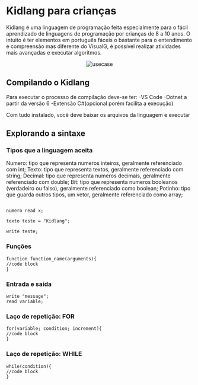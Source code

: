 # Kidlang para crianças

Kidlang é uma linguagem de programação feita especialmente para o fácil aprendizado de linguagens de programação por crianças de 8 a 10 anos. O intuito é ter elementos em português fáceis o bastante para o entendimento e compreensão mas diferente do VisualG, é possível realizar atividades mais avançadas e executar algoritmos.

<center><img src='[https://user-images.githubusercontent.com/66142358/220161738-f5707338-b902-4665-b3b6-9ca5107d079c.png](https://github.com/LeonardoFariaOliveira/TrabalhoFinalCompiladores/assets/89713903/2728fc9d-c99e-404c-8483-0a4bb728392e)' alt ='usecase'/></center>

## Compilando o Kidlang

Para executar o processo de compilação deve-se ter:
  -VS Code
  -Dotnet a partir da versão 6
  -Extensão C#(opcional porém facilita a execução)

Com tudo instalado, você deve baixar os arquivos da linguagem e executar

## Explorando a sintaxe



### Tipos que a linguagem aceita

Numero: tipo que representa numeros inteiros, geralmente referenciado com int;
Texto: tipo que representa textos, geralmente referenciado com string;
Decimal: tipo que representa numeros decimais, geralmente referenciado com double;
Bit: tipo que representa numeros booleanos (verdadeiro ou falso), geralmente referenciado como boolean;
Potinho: tipo que guarda outros tipos, um vetor, geralmente referenciado como array;

```

numero read x;

texto teste = "Kidlang";

write teste;

```


### Funções
```
function function_name(arguments){
//code block
}
```

### Entrada e saída
```
write "message";
read variable;

```

### Laço de repetição: FOR
```
for(variable; condition; increment){
//code block
}
```
### Laço de repetição: WHILE
```
while(condition){
//code block
}
```
